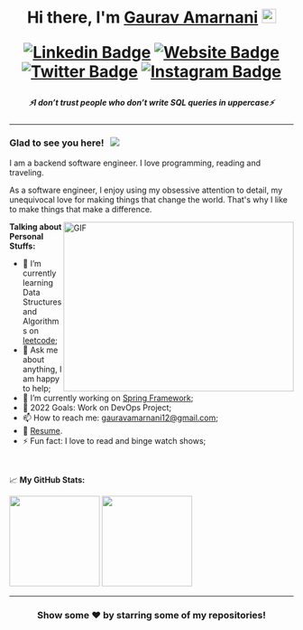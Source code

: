 <h1 align="center"> 
  Hi there, I'm <a href="https://gauravamarnani12.wixsite.com/aboutme" target="_blank">Gaurav Amarnani</a> <img src="https://media.giphy.com/media/hvRJCLFzcasrR4ia7z/giphy.gif" width="25px">

  [![Linkedin Badge](https://img.shields.io/badge/-LinkedIn-0e76a8?style=flat-square&logo=Linkedin&logoColor=white)](https://www.linkedin.com/in/gaurav-amarnani-6bbaa51b2/)
  [![Website Badge](https://img.shields.io/badge/Website-3b5998?style=flat-square&logo=google-chrome&logoColor=white)](https://gauravamarnani12.wixsite.com/aboutme)
  [![Twitter Badge](https://img.shields.io/badge/-Twitter-00acee?style=flat-square&logo=Twitter&logoColor=white)](https://twitter.com/gauravamarnani1)
  [![Instagram Badge](https://img.shields.io/badge/-Instagram-e4405f?style=flat-square&logo=Instagram&logoColor=white)](https://www.instagram.com/gaurav_amarnani)

</h1>

<h5 align="center">
   <i>⚡️I don’t trust people who don’t write SQL queries in uppercase⚡️</i>
</h5>

---

### Glad to see you here! &nbsp; ![](https://visitor-badge.glitch.me/badge?page_id=Gaurav.Gaurav)

I am a backend software engineer. I love programming, reading and traveling.

As a software engineer, I enjoy using my obsessive attention to detail, my unequivocal love for making things that change the world. That's why I like to make things that make a difference.

<img align="right" alt="GIF" src="https://github.com/Gapur/Gapur/blob/master/coding.gif?raw=true" width="408" height="300" />
  

**Talking about Personal Stuffs:**

- 🚀 I’m currently learning Data Structures and Algorithms on [leetcode](https://leetcode.com/GauravAmarnani);
- 💬 Ask me about anything, I am happy to help;
- 🌱 I’m currently working on [Spring Framework](https://github.com/GauravAmarnani/Springs);
- 🥅 2022 Goals: Work on DevOps Project; 
- 📫 How to reach me: gauravamarnani12@gmail.com;
- 📝 [Resume](https://gauravamarnani12.wixsite.com/aboutme).
- ⚡ Fun fact: I love to read and binge watch shows;

</br>


📈 **My GitHub Stats:**

<p>
  <img height="160em" src="https://github-readme-stats.vercel.app/api?username=GauravAmarnani&show_icons=true&hide_border=true&&count_private=true&include_all_commits=true&theme=tokyonight&showicons=true" />
  <img height="160em" src="https://github-readme-stats.vercel.app/api/top-langs/?username=GauravAmarnani&exclude_repo=KNN-Image-Classification&show_icons=true&hide_border=true&layout=compact&langs_count=8&theme=tokyonight&showicons=true"/>
</p>

---

<div align="center">

### Show some ❤️ by starring some of my repositories!

</div>




